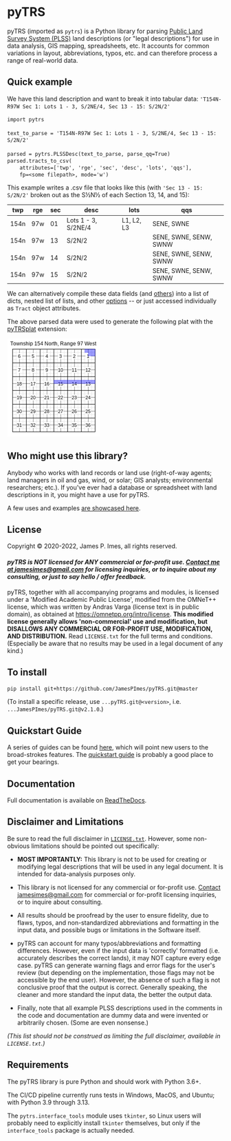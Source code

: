 # pyTRS

pyTRS (imported as `pytrs`) is a Python library for parsing [Public Land Survey System (PLSS)](https://en.wikipedia.org/wiki/Public_Land_Survey_System) land descriptions (or "legal descriptions") for use in data analysis, GIS mapping, spreadsheets, etc. It accounts for common variations in layout, abbreviations, typos, etc. and can therefore process a range of real-world data.

## Quick example

We have this land description and want to break it into tabular data: `'T154N-R97W Sec 1: Lots 1 - 3, S/2NE/4, Sec 13 - 15: S/2N/2'`
```
import pytrs

text_to_parse = 'T154N-R97W Sec 1: Lots 1 - 3, S/2NE/4, Sec 13 - 15: S/2N/2'

parsed = pytrs.PLSSDesc(text_to_parse, parse_qq=True)
parsed.tracts_to_csv(
    attributes=['twp', 'rge', 'sec', 'desc', 'lots', 'qqs'],
    fp=<some filepath>, mode='w')
```
This example writes a .csv file that looks like this (with `'Sec 13 - 15: S/2N/2'` broken out as the S½N½ of each Section 13, 14, and 15):

| twp | rge | sec | desc                | lots |   qqs |
|------|-----|-----|---------------------|------|--------|
| 154n | 97w | 01  | Lots 1 - 3, S/2NE/4 | L1, L2, L3 | SENE, SWNE |
| 154n | 97w | 13  | S/2N/2              | | SENE, SWNE, SENW, SWNW |
| 154n | 97w | 14  | S/2N/2              | | SENE, SWNE, SENW, SWNW |
| 154n | 97w | 15  | S/2N/2              | | SENE, SWNE, SENW, SWNW |

We can alternatively compile these data fields (and [others](guides/guides/tract_attributes.md#tract-attributes)) into a list of dicts, nested list of lists, and other [options](guides/guides/extracting_data.md#extracting-bulk) -- or just accessed individually as `Tract` object attributes.

The above parsed data were used to generate the following plat with the [pyTRSplat](https://GitHub.com/JamesPImes/pyTRSplat) extension:

![quick_example](guides/guides/assets/quick_example_plat.png)


## Who might use this library?

Anybody who works with land records or land use (right-of-way agents; land managers in oil and gas, wind, or solar; GIS analysts; environmental researchers; etc.).  If you've ever had a database or spreadsheet with land descriptions in it, you might have a use for pyTRS.

A few uses and examples [are showcased here](guides/guides/examples.md).


## License
Copyright © 2020-2022, James P. Imes, all rights reserved.

#### *__pyTRS is NOT licensed for ANY commercial or for-profit use. [Contact me at <jamesimes@gmail.com>](mailto:jamesimes@gmail.com) for licensing inquiries, or to inquire about my consulting, or just to say hello / offer feedback.__*

pyTRS, together with all accompanying programs and modules, is licensed under a 'Modified Academic Public License', modified from the OMNeT++ license, which was written by Andras Varga (license text is in public domain), as obtained at <https://omnetpp.org/intro/license>. __This modified license generally allows 'non-commercial' use and modification, but DISALLOWS ANY COMMERCIAL OR FOR-PROFIT USE, MODIFICATION, AND DISTRIBUTION.__  Read `LICENSE.txt` for the full terms and conditions. (Especially be aware that no results may be used in a legal document of any kind.)


## To install

```
pip install git+https://github.com/JamesPImes/pyTRS.git@master
```

(To install a specific release, use `...pyTRS.git@<version>`, i.e. `...JamesPImes/pyTRS.git@v2.1.0`.)


## Quickstart Guide
A series of guides can be found [here](guides/readme.md), which will point new users to the broad-strokes features. The [quickstart guide](guides/guides/quickstart.md) is probably a good place to get your bearings.

## Documentation

Full documentation is available on [ReadTheDocs](https://pytrs.readthedocs.io/en/latest/index.html).

## Disclaimer and Limitations
Be sure to read the full disclaimer in [`LICENSE.txt`](LICENSE.txt). However, some non-obvious limitations should be pointed out specifically:
* __MOST IMPORTANTLY:__ This library is not to be used for creating or modifying legal descriptions that will be used in any legal document. It is intended for data-analysis purposes only.

* This library is not licensed for any commercial or for-profit use. [Contact <jamesimes@gmail.com>](mailto:jamesimes@gmail.com) for commercial or for-profit licensing inquiries, or to inquire about consulting.

* All results should be proofread by the user to ensure fidelity, due to flaws, typos, and non-standardized abbreviations and formatting in the input data, and possible bugs or limitations in the Software itself.

* pyTRS can account for many typos/abbreviations and formatting differences. However, even if the input data is 'correctly' formatted (i.e. accurately describes the correct lands), it may NOT capture every edge case. pyTRS can generate warning flags and error flags for the user's review (but depending on the implementation, those flags may not be accessible by the end user). However, the absence of such a flag is not conclusive proof that the output is correct. Generally speaking, the cleaner and more standard the input data, the better the output data.

* Finally, note that all example PLSS descriptions used in the comments in the code and documentation are dummy data and were invented or arbitrarily chosen. (Some are even nonsense.)

*(This list should not be construed as limiting the full disclaimer, available in `LICENSE.txt`.)*


## Requirements
The pyTRS library is pure Python and should work with Python 3.6+.

The CI/CD pipeline currently runs tests in Windows, MacOS, and Ubuntu; with Python 3.9 through 3.13.

The ``pytrs.interface_tools`` module uses ``tkinter``, so Linux users will probably need to explicitly install ``tkinter`` themselves, but only if the ``interface_tools`` package is actually needed.
